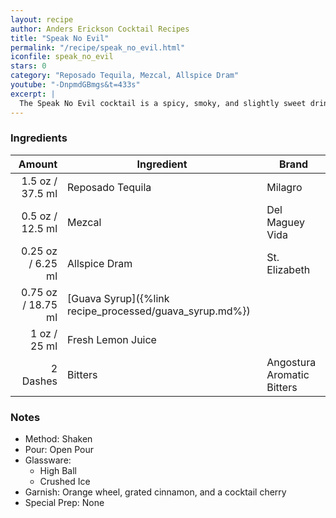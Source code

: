 ```yaml
---
layout: recipe
author: Anders Erickson Cocktail Recipes
title: "Speak No Evil"
permalink: "/recipe/speak_no_evil.html"
iconfile: speak_no_evil
stars: 0
category: "Reposado Tequila, Mezcal, Allspice Dram"
youtube: "-DnpmdGBmgs&t=433s"
excerpt: |
  The Speak No Evil cocktail is a spicy, smoky, and slightly sweet drink that features mezcal as its base spirit.
---
```


### Ingredients

|   Amount | Ingredient                                    | Brand                      |
| -------: | --------------------------------------------- | -------------------------- |
|   1.5 oz / 37.5 ml | Reposado Tequila                              | Milagro                    |
|   0.5 oz / 12.5 ml | Mezcal                                        | Del Maguey Vida            |
|  0.25 oz / 6.25 ml | Allspice Dram                                 | St. Elizabeth              |
|  0.75 oz / 18.75 ml | [Guava Syrup]({%link recipe_processed/guava_syrup.md%}) |                            |
|     1 oz / 25 ml | Fresh Lemon Juice                             |                            |
| 2 Dashes | Bitters                                       | Angostura Aromatic Bitters |

### Notes

- Method: Shaken
- Pour: Open Pour
- Glassware:
  - High Ball
  - Crushed Ice
- Garnish: Orange wheel, grated cinnamon, and a cocktail cherry
- Special Prep: None
